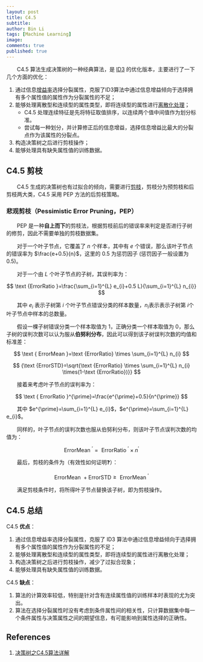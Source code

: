 ```yaml
---
layout: post
title: C4.5
subtitle:
author: Bin Li
tags: [Machine Learning]
image: 
comments: true
published: true
---
```


　　C4.5 算法生成决策树的一种经典算法，是 [ID3]([](http://gitlinux.net/2019-06-04-id3-iterative-dichotomiser-3/)) 的优化版本，主要进行了一下几个方面的优化：
1. 通过信息[增益率](http://gitlinux.net/2018-09-11-decision-tree/#112-增益率gain-ratio)选择分裂属性，克服了ID3算法中通过信息增益倾向于选择拥有多个属性值的属性作为分裂属性的不足；
2. 能够处理离散型和连续型的属性类型，即将连续型的属性进行[离散化处理](http://gitlinux.net/2018-09-11-decision-tree/#21-连续值处理)；
    * C4.5 处理连续特征是先将特征取值排序，以连续两个值中间值作为划分标准。
    * 尝试每一种划分，并计算修正后的信息增益，选择信息增益比最大的分裂点作为该属性的分裂点。
3. 构造决策树之后进行剪枝操作；
4. 能够处理具有缺失属性值的训练数据。

## C4.5 剪枝
　　C4.5 生成的决策树也有过拟合的倾向，需要进行[剪枝](http://gitlinux.net/2018-09-11-decision-tree/#13-剪枝处理pruning)，剪枝分为预剪枝和后剪枝两大类，C4.5 采用 PEP 方法的后剪枝策略。

### 悲观剪枝（Pessimistic Error Pruning，PEP）
　　PEP 是一种**自上而下**的剪枝法，根据剪枝前后的错误率来判定是否进行子树的修剪，因此不需要单独的剪枝数据集。

　　对于一个叶子节点，它覆盖了 $n$ 个样本，其中有 $e$ 个错误，那么该叶子节点的错误率为 $\frac{e+0.5}{n}$，这里的 $0.5$ 为惩罚因子 (惩罚因子一般设置为 0.5)。

　　对于一个由 $L$ 个叶子节点的子树，其误判率为：

$$
\text {ErrorRatio }=\frac{\sum_{i=1}^{L} e_{i}+0.5 L}{\sum_{i=1}^{L} n_{i}}
$$

　　其中 $e_i$ 表示子树第 $i$ 个叶子节点错误分类的样本数量，$n_i$表示表示子树第 $i$个叶子节点中样本的总数量。

　　假设一棵子树错误分类一个样本取值为 $1$，正确分类一个样本取值为 $0$，那么子树的误判次数可以认为服从**伯努利分布**，因此可以得到该子树误判次数的均值和标准差：

$$
\text { ErrorMean }=\text {ErrorRatio} \times \sum_{i=1}^{L} n_{i}
$$

$$
{\text {ErrorSTD}=\sqrt{\text {ErrorRatio} \times \sum_{i=1}^{L} n_{i} \times(1-\text {ErrorRatio})}}
$$

　　接着来考虑叶子节点的误判率为：

$$
\text { ErrorRatio }^{\prime}=\frac{e^{\prime}+0.5}{n^{\prime}}
$$

　　其中 $e^{\prime}=\sum_{i=1}^{L} e_{i}$，$e^{\prime}=\sum_{i=1}^{L} e_{i}$。

　　同样的，叶子节点的误判次数也服从伯努利分布，则该叶子节点误判次数的均值为：

$$
\text { ErrorMean }^{\prime}=\text { ErrorRatio }^{\prime} \times n^{\prime}
$$

　　最后，剪枝的条件为（有效性如何证明❓）：

$$
\text { ErrorMean } + \text {ErrorSTD} \geq \text { ErrorMean }^{\prime}
$$

　　满足剪枝条件时，将所得叶子节点替换该子树，即为剪枝操作。


## C4.5 总结

C4.5 **优点**： 
1. 通过信息增益率选择分裂属性，克服了 ID3 算法中通过信息增益倾向于选择拥有多个属性值的属性作为分裂属性的不足； 
2. 能够处理离散型和连续型的属性类型，即将连续型的属性进行离散化处理； 
3. 构造决策树之后进行剪枝操作，减少了过拟合现象； 
4. 能够处理具有缺失属性值的训练数据。

C4.5 **缺点**： 
1. 算法的计算效率较低，特别是针对含有连续属性值的训练样本时表现的尤为突出。 
2. 算法在选择分裂属性时没有考虑到条件属性间的相关性，只计算数据集中每一个条件属性与决策属性之间的期望信息，有可能影响到属性选择的正确性。


## References
1. [决策树之C4.5算法详解](https://blog.csdn.net/zhihua_oba/article/details/70632622)
